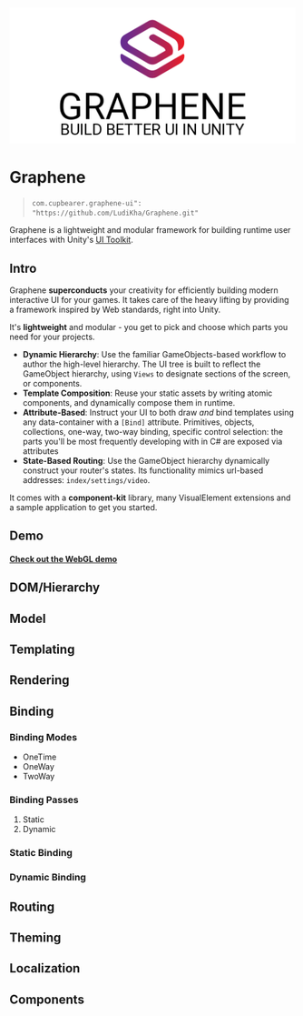 ![Graphene](docs/images/graphene-logo-full.png)

# Graphene

> `com.cupbearer.graphene-ui": "https://github.com/LudiKha/Graphene.git"`

Graphene is a lightweight and modular framework for building runtime user interfaces with Unity's [UI Toolkit][0f273cb2].

  [0f273cb2]: https://docs.unity3d.com/2020.1/Documentation/Manual/UIElements.html "UI Toolkit"

## Intro

Graphene **superconducts** your creativity for efficiently building modern interactive UI for your games. It takes care of the heavy lifting by providing a framework inspired by Web standards, right into Unity.

It's **lightweight** and modular - you get to pick and choose which parts you need for your projects.

- **Dynamic Hierarchy**: Use the familiar GameObjects-based workflow to author the high-level hierarchy. The UI tree is built to reflect the GameObject hierarchy, using `Views` to designate sections of the screen, or components.
- **Template Composition**: Reuse your static assets by writing atomic components, and dynamically compose them in runtime.
- **Attribute-Based**: Instruct your UI to both draw _and_ bind templates using any data-container with a `[Bind]` attribute. Primitives, objects, collections, one-way, two-way binding, specific control selection: the parts you'll be most frequently developing with in C# are  exposed via attributes
- **State-Based Routing**: Use the GameObject hierarchy dynamically construct your router's states. Its functionality mimics url-based addresses: `index/settings/video`.

It comes with a **component-kit** library, many VisualElement extensions and a sample application to get you started.

## Demo
#### [Check out the WebGL demo ][f45eaa31]

  [f45eaa31]: https://ludikha.github.io/Graphene-Demo/ "Graphene WebGL demo"

## DOM/Hierarchy

## Model

## Templating

## Rendering

## Binding

### Binding Modes

- OneTime
- OneWay
- TwoWay

### Binding Passes
1. Static
2. Dynamic
### Static Binding

### Dynamic Binding

## Routing

## Theming

## Localization

## Components
